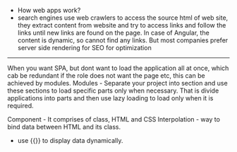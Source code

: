 - How web apps work?
- search engines use web crawlers to access the source html of web site, they extract content from website and try to access links and follow the links until new links are found on the page.
In case of Angular, the content is dynamic, so cannot find any links.
But most companies prefer server side rendering for SEO for optimization
----------
When you want SPA, but dont want to load the application all at once, which cab be redundant if the role does not want the page etc, this can be achieved by modules.
Modules - Separate your project into section and use these sections to load specific parts only when necessary. That is divide applications into parts and then use lazy loading to load only when it is required.

Component - It comprises of class, HTML and CSS
Interpolation - way to bind data between HTML and its class. 
- use {{}} to display data dynamically.
